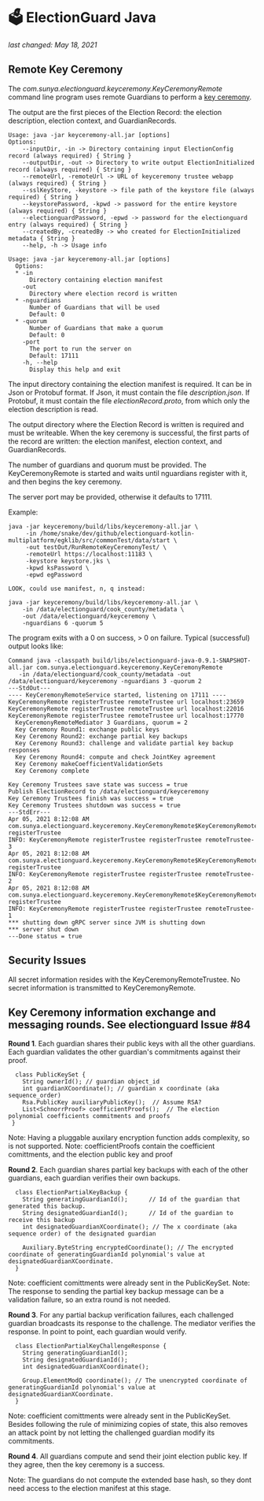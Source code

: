 # 🗳 ElectionGuard Java 
_last changed: May 18, 2021_

## Remote Key Ceremony

The _com.sunya.electionguard.keyceremony.KeyCeremonyRemote_ command line program uses remote Guardians to perform a 
[key ceremony](https://www.electionguard.vote/spec/0.95.0/4_Key_generation/). 

The output are the first pieces of the Election Record: the election description, election context, and GuardianRecords.

````
Usage: java -jar keyceremony-all.jar [options]
Options: 
    --inputDir, -in -> Directory containing input ElectionConfig record (always required) { String }
    --outputDir, -out -> Directory to write output ElectionInitialized record (always required) { String }
    --remoteUrl, -remoteUrl -> URL of keyceremony trustee webapp  (always required) { String }
    --sslKeyStore, -keystore -> file path of the keystore file (always required) { String }
    --keystorePassword, -kpwd -> password for the entire keystore (always required) { String }
    --electionguardPassword, -epwd -> password for the electionguard entry (always required) { String }
    --createdBy, -createdBy -> who created for ElectionInitialized metadata { String }
    --help, -h -> Usage info 
    
Usage: java -jar keyceremony-all.jar [options]
  Options:
  * -in
      Directory containing election manifest
    -out
      Directory where election record is written
  * -nguardians
      Number of Guardians that will be used
      Default: 0
  * -quorum
      Number of Guardians that make a quorum
      Default: 0
    -port
      The port to run the server on
      Default: 17111
    -h, --help
      Display this help and exit
````

The input directory containing the election manifest is required. It can be in Json or Protobuf format. 
If Json, it must contain the file _description.json_. If Protobuf, it must contain the file _electionRecord.proto_, from
which only the election description is read.

The output directory where the Election Record is written is required and must be writeable. When the key ceremony is successful,
the first parts of the record are written: the election manifest, election context, and GuardianRecords.

The number of guardians and quorum must be provided. The KeyCeremonyRemote is started and waits until nguardians
register with it, and then begins the key ceremony.

The server port may be provided, otherwise it defaults to 17111.

Example:

````
java -jar keyceremony/build/libs/keyceremony-all.jar \
     -in /home/snake/dev/github/electionguard-kotlin-multiplatform/egklib/src/commonTest/data/start \
     -out testOut/RunRemoteKeyCeremonyTest/ \
     -remoteUrl https://localhost:11183 \
     -keystore keystore.jks \
     -kpwd ksPassword \
     -epwd egPassword

LOOK, could use manifest, n, q instead:
                
java -jar keyceremony/build/libs/keyceremony-all.jar \
    -in /data/electionguard/cook_county/metadata \
    -out /data/electionguard/keyceremony \
    -nguardians 6 -quorum 5
````

The program exits with a 0 on success, > 0 on failure.
Typical (successful) output looks like:

````
Command java -classpath build/libs/electionguard-java-0.9.1-SNAPSHOT-all.jar com.sunya.electionguard.keyceremony.KeyCeremonyRemote 
   -in /data/electionguard/cook_county/metadata -out /data/electionguard/keyceremony -nguardians 3 -quorum 2
---StdOut---
---- KeyCeremonyRemoteService started, listening on 17111 ----
KeyCeremonyRemote registerTrustee remoteTrustee url localhost:23659 
KeyCeremonyRemote registerTrustee remoteTrustee url localhost:22016 
KeyCeremonyRemote registerTrustee remoteTrustee url localhost:17770 
  KeyCeremonyRemoteMediator 3 Guardians, quorum = 2
  Key Ceremony Round1: exchange public keys
  Key Ceremony Round2: exchange partial key backups
  Key Ceremony Round3: challenge and validate partial key backup responses 
  Key Ceremony Round4: compute and check JointKey agreement
  Key Ceremony makeCoefficientValidationSets
  Key Ceremony complete

Key Ceremony Trustees save state was success = true
Publish ElectionRecord to /data/electionguard/keyceremony
Key Ceremony Trustees finish was success = true
Key Ceremony Trustees shutdown was success = true
---StdErr---
Apr 05, 2021 8:12:08 AM com.sunya.electionguard.keyceremony.KeyCeremonyRemote$KeyCeremonyRemoteService registerTrustee
INFO: KeyCeremonyRemote registerTrustee registerTrustee remoteTrustee-3
Apr 05, 2021 8:12:08 AM com.sunya.electionguard.keyceremony.KeyCeremonyRemote$KeyCeremonyRemoteService registerTrustee
INFO: KeyCeremonyRemote registerTrustee registerTrustee remoteTrustee-2
Apr 05, 2021 8:12:08 AM com.sunya.electionguard.keyceremony.KeyCeremonyRemote$KeyCeremonyRemoteService registerTrustee
INFO: KeyCeremonyRemote registerTrustee registerTrustee remoteTrustee-1
*** shutting down gRPC server since JVM is shutting down
*** server shut down
---Done status = true
````

## Security Issues

All secret information resides with the KeyCeremonyRemoteTrustee. No secret information is transmitted to KeyCeremonyRemote.

## Key Ceremony information exchange and messaging rounds. See electionguard Issue #84

**Round 1**. Each guardian shares their public keys with all the other guardians. Each guardian validates the other guardian's commitments against their proof.

````
  class PublicKeySet {
    String ownerId(); // guardian object_id
    int guardianXCoordinate(); // guardian x coordinate (aka sequence_order)
    Rsa.PublicKey auxiliaryPublicKey();  // Assume RSA?
    List<SchnorrProof> coefficientProofs();  // The election polynomial coefficients commitments and proofs
 } 
```` 
 Note: Having a pluggable auxilary encryption function adds complexity, so is not supported.
 Note: coefficientProofs contain the coefficient comittments, and the election public key and proof 	   
 
**Round 2**. Each guardian shares partial key backups with each of the other guardians, each guardian verifies their own backups.
```` 
  class ElectionPartialKeyBackup {
    String generatingGuardianId(); 		// Id of the guardian that generated this backup.
    String designatedGuardianId(); 		// Id of the guardian to receive this backup
    int designatedGuardianXCoordinate(); // The x coordinate (aka sequence order) of the designated guardian

    Auxiliary.ByteString encryptedCoordinate(); // The encrypted coordinate of generatingGuardianId polynomial's value at designatedGuardianXCoordinate.
  } 
````  
 Note: coefficient comittments were already sent in the PublicKeySet.
 Note: The response to sending the partial key backup message can be a validation failure, so an extra round is not needed.
   

**Round 3**. For any partial backup verification failures, each challenged guardian broadcasts its response to the challenge.
         The mediator verifies the response. In point to point, each guardian would verify.
```` 
  class ElectionPartialKeyChallengeResponse {
    String generatingGuardianId();
    String designatedGuardianId();
    int designatedGuardianXCoordinate();
    
    Group.ElementModQ coordinate(); // The unencrypted coordinate of generatingGuardianId polynomial's value at designatedGuardianXCoordinate.
  }
````  
 Note: coefficient comittments were already sent in the PublicKeySet. Besides following the rule of minimizing copies of state, this
   also removes an attack point by not letting the challenged guardian modify its commitments.
   
   
**Round 4**. All guardians compute and send their joint election public key. If they agree, then the key ceremony is a success.

 Note: The guardians do not compute the extended base hash, so they dont need access to the election manifest at this stage.
